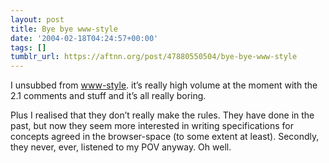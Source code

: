 ```yaml
---
layout: post
title: Bye bye www-style
date: '2004-02-18T04:24:57+00:00'
tags: []
tumblr_url: https://aftnn.org/post/47880550504/bye-bye-www-style
---
```

<p>I unsubbed from <a href="http://lists.w3.org/Archives/Public/www-style/">www-style</a>. it&rsquo;s really high volume at the moment with the 2.1 comments and stuff and it&rsquo;s all really boring.</p>
<p>Plus I realised that they don&rsquo;t really make the rules. They have done in the past, but now they seem more interested in writing specifications for concepts agreed in the browser-space (to some extent at least). Secondly, they never, ever, listened to my POV anyway. Oh well.</p>
